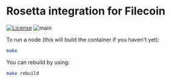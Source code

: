 # Rosetta integration for Filecoin

[![License](https://img.shields.io/badge/License-Apache%202.0-blue.svg)](https://opensource.org/licenses/Apache-2.0)
![main](https://github.com/Zondax/rosetta-filecoin/actions/workflows/check.yml/badge.svg?branch=master)

To run a node (this will build the container if you haven't yet):

```sh
make
```

You can rebuild by using:

```sh
make rebuild
```
